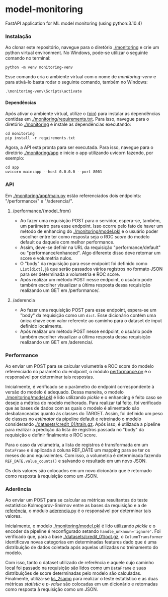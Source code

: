 # model-monitoring
 FastAPI application for ML model monitoring (using python:3.10.4)
 
### Instalação
Ao clonar este repositório, navegue para o diretório [./monitoring](monitoring) e crie um python virtual environment. No Windows, pode-se utilizar o seguinte comando no terminal:
 
```
python -m venv monitoring-venv
```
 
Esse comando cria o ambiente virtual com o nome de *monitoring-venv* e para ativá-lo basta rodar o seguinte comando, também no Windows:
 
```
.\monitoring-venv\Scripts\activate
```

#### Dependências

Após ativar o ambiente virtual, utilize o ([pip](https://pip.pypa.io/en/stable/installation/)) para instalar as dependências contidas em [./monitoring/requirements.txt](monitoring/requirements.txt). Para isso, navegue para o diretório [./monitoring](monitoring) e instale as dependências executando:

```
cd monitoring
pip install -r requirements.txt
```

Agora, a API está pronta para ser executada. Para isso, navegue para o diretório [./monitoring/app](monitoring/app) e inicie o app utilizando uvicorn fazendo, por exemplo:

```
cd app
uvicorn main:app --host 0.0.0.0 --port 8001
```

### API

Em [./monitoring/app/main.py](monitoring/app/main.py) estão referenciados dois endpoints: "/performance/" e "/aderencia/".

1. /performance/{model_from}
   - Ao fazer uma requisição POST para o servidor, espera-se, também, um parâmetro para esse endpoint. Isso ocorre pelo fato de haver um método de enhancing do [./monitoring/model.pkl](monitoring/model.pkl) e o usuário poder escolher entre ter como resposta seja o ROC *score* do modelo default ou daquele com melhor performance.
   - Assim, deve-se definir na URL da requisição "performance/default" ou "performance/enhanced". Algo diferente disso deve retornar um score e volumetria nulos.
   - O "body" da requisição para esse endpoint foi definido como ```List[dict]```, já que serão passados vários registros no formato JSON para ser determinada a volumetria e ROC score.
   - Após realizar um método POST nesse endpoint, o usuário pode também escolher visualizar a última resposta dessa requisição realizando um GET em /performance/.
   
2. /aderencia
   - Ao fazer uma requisição POST para esse endpoint, espera-se um "body" da requisição como um  ```dict```. Esse dicionário contém uma única chave com valor referente ao caminho para o dataset de input definido localmente.
   - Após realizar um método POST nesse endpoint, o usuário pode também escolher visualizar a última resposta dessa requisição realizando um GET em /aderencia/.

### Performance

Ao enviar um POST para se calcular volumetria e ROC score do modelo referenciado no parâmetro do endpoint, o módulo [performance.py](monitoring/app/api/endpoints/performance.py) é o responsável por determinar tais respostas.

Inicialmente, é verificado se o parâmetro do endpoint correspondente à versão do modelo é adequado. Dessa maneira, o modelo [./monitoring/model.pkl](monitoring/model.pkl) é lido utilizando *pickle* e o enhancing é feito caso se deseje a métrica do modelo melhorado. Para realizar tal feito, foi verificado que as bases de dados com as quais o modelo é alimentado são desbalanceadas quanto às classes do TARGET. Assim, foi definido um peso de classes no *estimator* da pipeline default e retreinado o modelo considerando [./datasets/credit_01/train.gz](datasets/credit_01/train.gz). Após isso, é utilizada a pipeline para realizar a predição da lista de registros passada no "body" da requisição e definir finalmente o ROC score.

Para o caso da volumetria, a lista de registros é transformada em um ```DataFrame``` e é aplicada à coluna REF_DATE um mapping para se ter os meses do ano equivalentes. Com isso, a volumetria é determinada fazendo ```REF_DATE.value_counts()``` e salvando o resultado em um novo JSON.

Os dois valores são colocados em um novo dicionário que é retornado como resposta à requisição como um JSON.


### Aderência

Ao enviar um POST para se calcular as métricas resultantes do teste estatístico Kolmogorov-Smirnov entre as bases da requisição e a de [referência](datasets/credit_01/test.gz), o módulo [aderencia.py](monitoring/app/api/endpoints/aderencia.py) é o responsável por determinar tais valores.

Inicialmente, o modelo [./monitoring/model.pkl](monitoring/model.pkl) é lido utilizando *pickle* e o encoder da pipeline é reconfigurado setando ```handle_unknown='ignore'```. Foi verificado que, para a base [./datasets/credit_01/oot.gz](datasets/credit_01/train.gz), o ```ColumnTransformer``` identificava novas categorias em determinadas features dado que é uma distribuição de dados coletada após aquelas utilizadas no treinamento do modelo.

Com isso, tanto o dataset utilizado de referência e aquele cujo caminho local foi passado na requisição são lidos como um ```DataFrame``` e suas distribuições de score determinadas pelo modelo são calculadas. Finalmente, utiliza-se [ks_2samp](https://docs.scipy.org/doc/scipy/reference/generated/scipy.stats.ks_2samp.html) para realizar o teste estatístico e as duas métricas *statistic* e *p-value* são colocadas em um dicionário e retornadas como resposta à requisição como um JSON.














